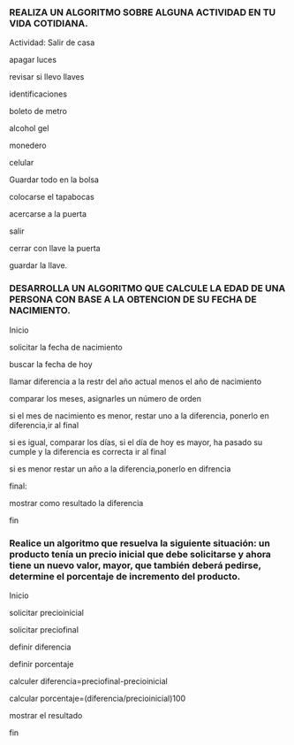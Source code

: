 ### REALIZA UN ALGORITMO SOBRE ALGUNA ACTIVIDAD EN TU VIDA COTIDIANA.
Actividad: Salir de casa

apagar luces

revisar si llevo llaves 

identificaciones 

boleto de metro

alcohol gel

monedero

celular

Guardar todo en la bolsa

colocarse el tapabocas

acercarse a la puerta

salir

cerrar con llave la puerta 

guardar la llave.
   
### DESARROLLA UN ALGORITMO QUE CALCULE LA EDAD DE UNA PERSONA CON BASE A LA OBTENCION DE SU FECHA DE NACIMIENTO.
Inicio

solicitar la fecha de nacimiento

buscar la fecha de hoy

llamar diferencia a la restr del año actual menos el año de nacimiento 

comparar los meses, asignarles un número de orden

si el mes de nacimiento es menor, restar uno a la diferencia, ponerlo en diferencia,ir al final

si es igual, comparar los días, si el día de hoy es mayor, ha pasado su cumple y la diferencia es correcta ir al final

si es menor restar un año a la diferencia,ponerlo en difrencia

final:

mostrar como resultado la diferencia

fin

###  Realice un algoritmo que resuelva la siguiente situación: un producto tenía un precio inicial que debe solicitarse y ahora tiene un nuevo valor, mayor, que también deberá pedirse, determine el porcentaje de incremento del producto. 
Inicio

solicitar precioinicial

solicitar preciofinal

definir diferencia 

definir porcentaje

calculer diferencia=preciofinal-precioinicial

calcular porcentaje=(diferencia/precioinicial)100

mostrar el resultado

fin
